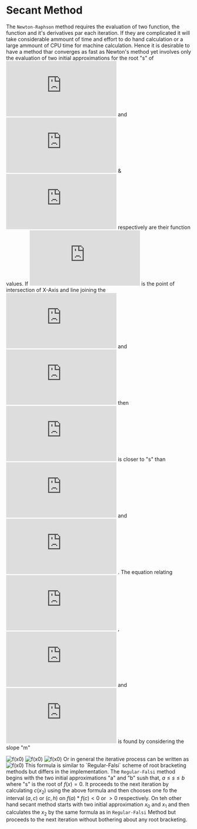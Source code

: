 # Secant Method
The `Newton-Raphson` method requires the evaluation of two function, the function and it's derivatives par each iteration. If they are complicated it will take considerable ammount of time and effort to do hand calculation or a large ammount of CPU time for machine calculation.
Hence it is desirable to have a method thar converges as fast as Newton's method yet involves only the evaluation of two initial approximations for the root "s" of ![f(x)](https://latex.codecogs.com/gif.latex?f%28x%29=0)  and ![f(x0)](https://latex.codecogs.com/gif.latex?f(x_0)) & ![f(x1)](https://latex.codecogs.com/gif.latex?f(x_1)) respectively are their function values. If ![f(x0)](https://latex.codecogs.com/gif.latex?x_2) is the point of intersection of  X-Axis and line joining the ![f(x0)](https://latex.codecogs.com/gif.latex?point(x_0,%20f(x_0))) and ![f(x0)](https://latex.codecogs.com/gif.latex?point(x_1,%20f(x_1))) then ![f(x0)](https://latex.codecogs.com/gif.latex?x_2)  is closer to "s" than ![f(x0)](https://latex.codecogs.com/gif.latex?x_0)  and ![f(x0)](https://latex.codecogs.com/gif.latex?x_1) . The equation relating ![f(x0)](https://latex.codecogs.com/gif.latex?x_0) , ![f(x0)](https://latex.codecogs.com/gif.latex?x_1)  and ![f(x0)](https://latex.codecogs.com/gif.latex?x_2)  is found by considering the slope "m"

![f(x0)](https://latex.codecogs.com/gif.latex?m%20=%20\frac{f(x_1)%20-%20f(x_0)}{x_1%20-%20x_0}%20=%20\frac{f(x_2)%20-%20f(x_1)%20}{x_2%20-%20x_1}%20%20=%20\frac{0%20-%20f(x_1)%20}{x_2%20-%20x_1})  
![f(x0)](https://latex.codecogs.com/gif.latex?x_2-x_1%20=%20\frac{-f(x_1)*(x_1%20-%20x_0)}{f(x_1)%20-%20f(x_0)})  
![f(x0)](https://latex.codecogs.com/gif.latex?x_2=x_1%20-%20\frac{f(x_1)*(x_1%20-%20x_0)}{f(x_1)%20-%20f(x_0)})  
Or in general the iterative process can be written as  
![f(x0)](https://latex.codecogs.com/gif.latex?x_(i+1)%20=%20x_i%20\frac{f(x_i)%20*%20(x_i%20-%20x_(i-1))}{f(x_i)%20-%20f(x_(i-1))})  
This formula is similar to `Regular-Falsi` scheme of root bracketing methods but differs in the implementation. The  `Regular-Falsi` method begins with the two initial approximations "a" and "b" sush that, $a\leqslant s\leqslant b$ where "s" is the root of $f(x) = 0$. It proceeds to the next iteration by calculating $c(x_2)$ using the above formula and then chooses one fo the interval $(a,c)$ or $(c,h)$ on $f(a) * f(c) < 0$ or $>0$ respectively. On teh other hand secant method starts with two initial approximation $x_0$ and $x_1$ and then calculates the $x_2$ by the same formula as in `Regular-Falsi` Method but proceeds to the next iteration without bothering about any root bracketing.